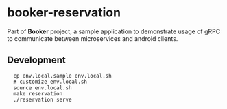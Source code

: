 # booker-reservation

Part of **Booker** project, a sample application to demonstrate usage of gRPC
to communicate between microservices and android clients.  

## Development
```
  cp env.local.sample env.local.sh
  # customize env.local.sh
  source env.local.sh
  make reservation
  ./reservation serve
```

